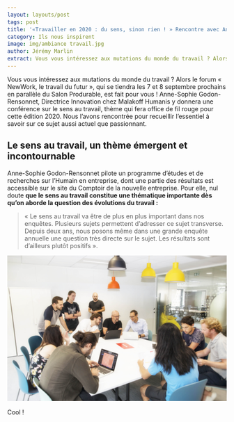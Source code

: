 ```yaml
---
layout: layouts/post
tags: post
title: '«Travailler en 2020 : du sens, sinon rien ! » Rencontre avec Anne-Sophie Godon'
category: Ils nous inspirent
image: img/ambiance travail.jpg
author: Jérémy Marlin
extract: Vous vous intéressez aux mutations du monde du travail ? Alors le forum « NewWork, le travail du futur », qui se tiendra les 7 et 8 septembre prochains en parallèle du Salon Produrable, est fait pour vous !
---
```

Vous vous intéressez aux mutations du monde du travail ? Alors le forum « NewWork, le travail du futur », qui se tiendra les 7 et 8 septembre prochains en parallèle du Salon Produrable, est fait pour vous ! Anne-Sophie Godon-Rensonnet, Directrice Innovation chez Malakoff Humanis y donnera une conférence sur le sens au travail, thème qui fera office de fil rouge pour cette édition 2020. Nous l’avons rencontrée pour recueillir l’essentiel à savoir sur ce sujet aussi actuel que passionnant.

## Le sens au travail, un thème émergent et incontournable

Anne-Sophie Godon-Rensonnet pilote un programme d’études et de recherches sur l’Humain en entreprise, dont une partie des résultats est accessible sur le site du Comptoir de la nouvelle entreprise. Pour elle, nul doute **que le sens au travail constitue une thématique importante dès qu’on aborde la question des évolutions du travail :**

> « Le sens au travail va être de plus en plus important dans nos enquêtes. Plusieurs sujets permettent d’adresser ce sujet transverse. Depuis deux ans, nous posons même dans une grande enquête annuelle une question très directe sur le sujet. Les résultats sont d’ailleurs plutôt positifs ».

![image](/img/ambiance%20travail.jpg)

Cool !
